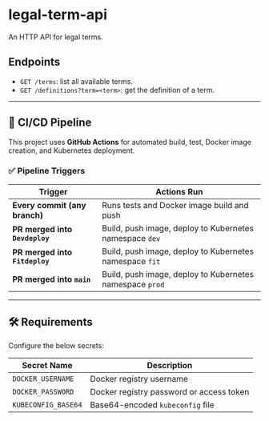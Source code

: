 # legal-term-api

An HTTP API for legal terms.

## Endpoints

* `GET /terms`: list all available terms.
* `GET /definitions?term=<term>`: get the definition of a term.

---

## 🚀 CI/CD Pipeline

This project uses **GitHub Actions** for automated build, test, Docker image creation, and Kubernetes deployment.

### ✅ Pipeline Triggers

| Trigger                            | Actions Run                                                  |
|------------------------------------|--------------------------------------------------------------|
| **Every commit (any branch)**      | Runs tests and Docker image build and push       |
| **PR merged into `Devdeploy`**     | Build, push image, deploy to Kubernetes namespace `dev`     |
| **PR merged into `Fitdeploy`**     | Build, push image, deploy to Kubernetes namespace `fit`     |
| **PR merged into `main`**          | Build, push image, deploy to Kubernetes namespace `prod`    |

---

## 🛠 Requirements

Configure the below secrets:

| Secret Name         | Description                                  |
|---------------------|----------------------------------------------|
| `DOCKER_USERNAME`   | Docker registry username                      |
| `DOCKER_PASSWORD`   | Docker registry password or access token      |
| `KUBECONFIG_BASE64` | Base64-encoded `kubeconfig` file              |

